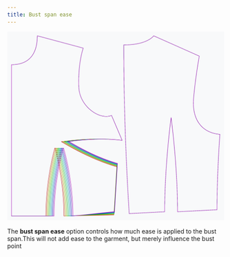 ```yaml
---
title: Bust span ease
---
```


![The effect of the bust span ease option on the pattern](sample.png)

The **bust span ease** option controls how much ease is applied to the bust span.<Note>This will not add ease to the garment, but merely influence the bust point</Note>


